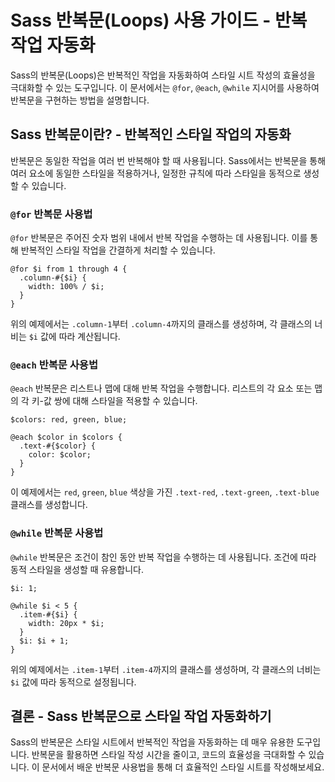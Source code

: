 # Sass 반복문(Loops) 사용 가이드 - 반복 작업 자동화

Sass의 반복문(Loops)은 반복적인 작업을 자동화하여 스타일 시트 작성의 효율성을 극대화할 수 있는 도구입니다. 이 문서에서는 `@for`, `@each`, `@while` 지시어를 사용하여 반복문을 구현하는 방법을 설명합니다.

## Sass 반복문이란? - 반복적인 스타일 작업의 자동화

반복문은 동일한 작업을 여러 번 반복해야 할 때 사용됩니다. Sass에서는 반복문을 통해 여러 요소에 동일한 스타일을 적용하거나, 일정한 규칙에 따라 스타일을 동적으로 생성할 수 있습니다.

### `@for` 반복문 사용법

`@for` 반복문은 주어진 숫자 범위 내에서 반복 작업을 수행하는 데 사용됩니다. 이를 통해 반복적인 스타일 작업을 간결하게 처리할 수 있습니다.

```
@for $i from 1 through 4 {
  .column-#{$i} {
    width: 100% / $i;
  }
}
```

위의 예제에서는 `.column-1`부터 `.column-4`까지의 클래스를 생성하며, 각 클래스의 너비는 `$i` 값에 따라 계산됩니다.

### `@each` 반복문 사용법

`@each` 반복문은 리스트나 맵에 대해 반복 작업을 수행합니다. 리스트의 각 요소 또는 맵의 각 키-값 쌍에 대해 스타일을 적용할 수 있습니다.

```
$colors: red, green, blue;

@each $color in $colors {
  .text-#{$color} {
    color: $color;
  }
}
```

이 예제에서는 `red`, `green`, `blue` 색상을 가진 `.text-red`, `.text-green`, `.text-blue` 클래스를 생성합니다.

### `@while` 반복문 사용법

`@while` 반복문은 조건이 참인 동안 반복 작업을 수행하는 데 사용됩니다. 조건에 따라 동적 스타일을 생성할 때 유용합니다.

```
$i: 1;

@while $i < 5 {
  .item-#{$i} {
    width: 20px * $i;
  }
  $i: $i + 1;
}
```

위의 예제에서는 `.item-1`부터 `.item-4`까지의 클래스를 생성하며, 각 클래스의 너비는 `$i` 값에 따라 동적으로 설정됩니다.

## 결론 - Sass 반복문으로 스타일 작업 자동화하기

Sass의 반복문은 스타일 시트에서 반복적인 작업을 자동화하는 데 매우 유용한 도구입니다. 반복문을 활용하면 스타일 작성 시간을 줄이고, 코드의 효율성을 극대화할 수 있습니다. 이 문서에서 배운 반복문 사용법을 통해 더 효율적인 스타일 시트를 작성해보세요.
